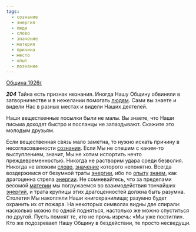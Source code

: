 ```yaml
---
tags:
  - сознание
  - энергия
  - люди
  - слово
  - значение
  - материя
  - причина
  - место
  - опыт
  - познание
---
```


[Община 1926г](/agni/1926)

___204___
Тайна есть признак незнания. Иногда Нашу Общину обвиняли в затворничестве и в нежелании помогать [людям](/tag/#люди). Сами вы знаете и видели Нас в разных местах и видели Наших деятелей.   

Наши вещественные посылки были не малы. Вы знаете, что Наши письма доходят быстро и посланцы не запаздывают. Скажите это молодым друзьям.   

Если вещественная связь мало заметна, то нужно искать причину в несогласованности [сознания](/tag/#сознание). Если Мы не спешим с каким-то выступлением, значит, Мы не хотим испортить нечто преждевременностью. Никогда не растворим удара среди безволия. Никогда не вложим [слово](/tag/#слово), [значение](/tag/#значение) которого непонятно. Всегда воздержимся от безумной траты [энергии](/tag/#энергия), ибо по [опыту](/tag/#опыт) [знаем](/tag/#познание), как драгоценна стрела [энергии](/tag/#энергия). Не сомневайтесь, что за пределами весомой [материи](/tag/#материя) мы погружаемся во взаимодействия тончайших [энергий](/tag/#энергия), и трата крупицы этих драгоценностей должна быть разумна. Столетия Мы накопляли Наши книгохранилища; разумно будет охранить их от пожара. На некоторых символах видны две спирали: насколько можно по одной подняться, настолько же можно спуститься по другой. Пусть помнят те, кто не прочь изречь: «Мы уже постигли». Кто же подозревает Нашу Общину в бездействии, те просто несведущи.   

